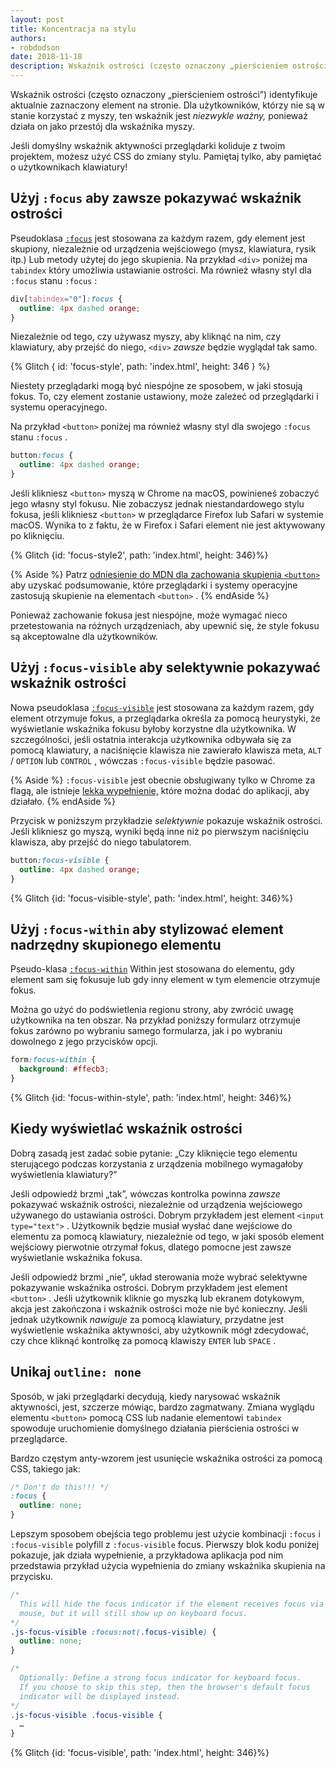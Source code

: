 ```yaml
---
layout: post
title: Koncentracja na stylu
authors:
- robdodson
date: 2018-11-18
description: Wskaźnik ostrości (często oznaczony „pierścieniem ostrości”) identyfikuje aktualnie ustawiony element. Dla użytkowników, którzy nie są w stanie korzystać z myszy, ten wskaźnik jest niezwykle ważny, ponieważ działa on jako stand-in dla ich wskaźnika myszy.
---
```


Wskaźnik ostrości (często oznaczony „pierścieniem ostrości”) identyfikuje aktualnie zaznaczony element na stronie. Dla użytkowników, którzy nie są w stanie korzystać z myszy, ten wskaźnik jest *niezwykle ważny,* ponieważ działa on jako przestój dla wskaźnika myszy.

Jeśli domyślny wskaźnik aktywności przeglądarki koliduje z twoim projektem, możesz użyć CSS do zmiany stylu. Pamiętaj tylko, aby pamiętać o użytkownikach klawiatury!

## Użyj `:focus` aby zawsze pokazywać wskaźnik ostrości

Pseudoklasa [`:focus`](https://developer.mozilla.org/en-US/docs/Web/CSS/:focus) jest stosowana za każdym razem, gdy element jest skupiony, niezależnie od urządzenia wejściowego (mysz, klawiatura, rysik itp.) Lub metody użytej do jego skupienia. Na przykład `<div>` poniżej ma `tabindex` który umożliwia ustawianie ostrości. Ma również własny styl dla `:focus` stanu `:focus` :

```css
div[tabindex="0"]:focus {
  outline: 4px dashed orange;
}
```

Niezależnie od tego, czy używasz myszy, aby kliknąć na nim, czy klawiatury, aby przejść do niego, `<div>` *zawsze* będzie wyglądał tak samo.

{% Glitch { id: 'focus-style', path: 'index.html', height: 346 } %}

Niestety przeglądarki mogą być niespójne ze sposobem, w jaki stosują fokus. To, czy element zostanie ustawiony, może zależeć od przeglądarki i systemu operacyjnego.

Na przykład `<button>` poniżej ma również własny styl dla swojego `:focus` stanu `:focus` .

```css
button:focus {
  outline: 4px dashed orange;
}
```

Jeśli klikniesz `<button>` myszą w Chrome na macOS, powinieneś zobaczyć jego własny styl fokusu. Nie zobaczysz jednak niestandardowego stylu fokusa, jeśli klikniesz `<button>` w przeglądarce Firefox lub Safari w systemie macOS. Wynika to z faktu, że w Firefox i Safari element nie jest aktywowany po kliknięciu.

{% Glitch {id: 'focus-style2', path: 'index.html', height: 346}%}

{% Aside %} Patrz [odniesienie do MDN dla zachowania skupienia `<button>`](https://developer.mozilla.org/en-US/docs/Web/HTML/Element/button#Clicking_and_focus) aby uzyskać podsumowanie, które przeglądarki i systemy operacyjne zastosują skupienie na elementach `<button>` . {% endAside %}

Ponieważ zachowanie fokusa jest niespójne, może wymagać nieco przetestowania na różnych urządzeniach, aby upewnić się, że style fokusu są akceptowalne dla użytkowników.

## Użyj `:focus-visible` aby selektywnie pokazywać wskaźnik ostrości

Nowa pseudoklasa [`:focus-visible`](%5Bhttps://developer.mozilla.org/en-US/docs/Web/CSS/:focus-visible%5D(https://developer.mozilla.org/en-US/docs/Web/CSS/:focus-visible)) jest stosowana za każdym razem, gdy element otrzymuje fokus, a przeglądarka określa za pomocą heurystyki, że wyświetlanie wskaźnika fokusu byłoby korzystne dla użytkownika. W szczególności, jeśli ostatnia interakcja użytkownika odbywała się za pomocą klawiatury, a naciśnięcie klawisza nie zawierało klawisza meta, `ALT` / `OPTION` lub `CONTROL` , wówczas `:focus-visible` będzie pasować.

{% Aside %} `:focus-visible` jest obecnie obsługiwany tylko w Chrome za flagą, ale istnieje [lekka wypełnienie,](https://github.com/WICG/focus-visible) które można dodać do aplikacji, aby działało. {% endAside %}

Przycisk w poniższym przykładzie *selektywnie* pokazuje wskaźnik ostrości. Jeśli klikniesz go myszą, wyniki będą inne niż po pierwszym naciśnięciu klawisza, aby przejść do niego tabulatorem.

```css
button:focus-visible {
  outline: 4px dashed orange;
}
```

{% Glitch {id: 'focus-visible-style', path: 'index.html', height: 346}%}

## Użyj `:focus-within` aby stylizować element nadrzędny skupionego elementu

Pseudo-klasa [`:focus-within`](https://developer.mozilla.org/en-US/docs/Web/CSS/:focus-within) Within jest stosowana do elementu, gdy element sam się fokusuje lub gdy inny element w tym elemencie otrzymuje fokus.

Można go użyć do podświetlenia regionu strony, aby zwrócić uwagę użytkownika na ten obszar. Na przykład poniższy formularz otrzymuje fokus zarówno po wybraniu samego formularza, jak i po wybraniu dowolnego z jego przycisków opcji.

```css
form:focus-within {
  background: #ffecb3;
}
```

{% Glitch {id: 'focus-within-style', path: 'index.html', height: 346}%}

## Kiedy wyświetlać wskaźnik ostrości

Dobrą zasadą jest zadać sobie pytanie: „Czy kliknięcie tego elementu sterującego podczas korzystania z urządzenia mobilnego wymagałoby wyświetlenia klawiatury?”

Jeśli odpowiedź brzmi „tak”, wówczas kontrolka powinna *zawsze* pokazywać wskaźnik ostrości, niezależnie od urządzenia wejściowego używanego do ustawiania ostrości. Dobrym przykładem jest element `<input type="text">` . Użytkownik będzie musiał wysłać dane wejściowe do elementu za pomocą klawiatury, niezależnie od tego, w jaki sposób element wejściowy pierwotnie otrzymał fokus, dlatego pomocne jest zawsze wyświetlanie wskaźnika fokusa.

Jeśli odpowiedź brzmi „nie”, układ sterowania może wybrać selektywne pokazywanie wskaźnika ostrości. Dobrym przykładem jest element `<button>` . Jeśli użytkownik kliknie go myszką lub ekranem dotykowym, akcja jest zakończona i wskaźnik ostrości może nie być konieczny. Jeśli jednak użytkownik *nawiguje* za pomocą klawiatury, przydatne jest wyświetlenie wskaźnika aktywności, aby użytkownik mógł zdecydować, czy chce kliknąć kontrolkę za pomocą klawiszy `ENTER` lub `SPACE` .

## Unikaj `outline: none`

Sposób, w jaki przeglądarki decydują, kiedy narysować wskaźnik aktywności, jest, szczerze mówiąc, bardzo zagmatwany. Zmiana wyglądu elementu `<button>` pomocą CSS lub nadanie elementowi `tabindex` spowoduje uruchomienie domyślnego działania pierścienia ostrości w przeglądarce.

Bardzo częstym anty-wzorem jest usunięcie wskaźnika ostrości za pomocą CSS, takiego jak:

```css
/* Don't do this!!! */
:focus {
  outline: none;
}
```

Lepszym sposobem obejścia tego problemu jest użycie kombinacji `:focus` i `:focus-visible` polyfill z `:focus-visible` focus. Pierwszy blok kodu poniżej pokazuje, jak działa wypełnienie, a przykładowa aplikacja pod nim przedstawia przykład użycia wypełnienia do zmiany wskaźnika skupienia na przycisku.

```css
/*
  This will hide the focus indicator if the element receives focus via the
  mouse, but it will still show up on keyboard focus.
*/
.js-focus-visible :focus:not(.focus-visible) {
  outline: none;
}

/*
  Optionally: Define a strong focus indicator for keyboard focus.
  If you choose to skip this step, then the browser's default focus
  indicator will be displayed instead.
*/
.js-focus-visible .focus-visible {
  …
}
```

{% Glitch {id: 'focus-visible', path: 'index.html', height: 346}%}
